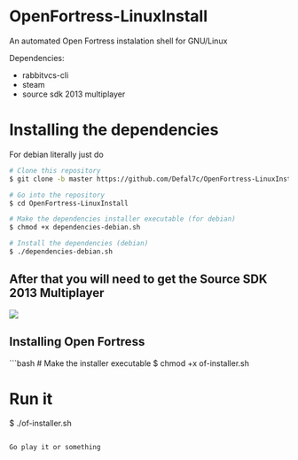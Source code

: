 # OpenFortress-LinuxInstall
 An automated Open Fortress instalation shell for GNU/Linux

Dependencies:
- rabbitvcs-cli
- steam
- source sdk 2013 multiplayer

# Installing the dependencies
For debian literally just do 
```bash
# Clone this repository
$ git clone -b master https://github.com/Defal7c/OpenFortress-LinuxInstall

# Go into the repository
$ cd OpenFortress-LinuxInstall

# Make the dependencies installer executable (for debian)
$ chmod +x dependencies-debian.sh

# Install the dependencies (debian)
$ ./dependencies-debian.sh
```
<h2>After that you will need to get the Source SDK 2013 Multiplayer</h2>
<img src="https://raw.githubusercontent.com/Defal7c/OpenFortress-LinuxInstall/img/tools.png">

<h2>Installing Open Fortress</h2>
```bash
# Make the installer executable
$ chmod +x of-installer.sh

# Run it
$ ./of-installer.sh
```

Go play it or something
